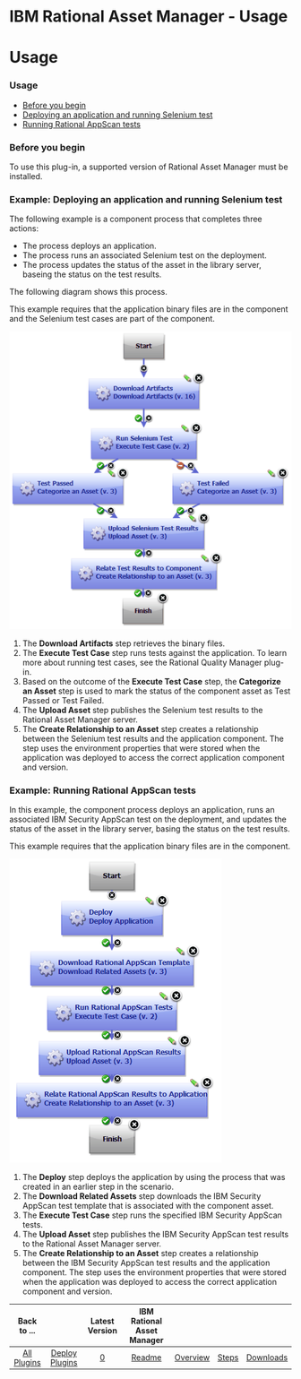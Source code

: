 
IBM Rational Asset Manager - Usage
==================================

# Usage


### Usage




* [Before you begin](#before_you_begin)
* [Deploying an application and running Selenium test](#example1)
* [Running Rational AppScan tests](#example2)


### **Before you begin**

To use this plug-in, a supported version of Rational Asset Manager must be installed.


### **Example: Deploying an application and running Selenium test**

The following example is a component process that completes three actions:

* The process deploys an application.
* The process runs an associated Selenium test on the deployment.
* The process updates the status of the asset in the library server, baseing the status on the test results.

The following diagram shows this process.

This example requires that the application binary files are in the component and the Selenium test cases are part of the component.

[![rationalassetmanager_3](media/rationalassetmanager_3.gif)](media/rationalassetmanager_3.gif)
1. The **Download Artifacts** step retrieves the binary files.
2. The **Execute Test Case** step runs tests against the application. To learn more about running test cases, see the Rational Quality Manager plug-in.
3. Based on the outcome of the **Execute Test Case** step, the **Categorize an Asset** step is used to mark the status of the component asset as Test Passed or Test Failed.
4. The **Upload Asset** step publishes the Selenium test results to the Rational Asset Manager server.
5. The **Create Relationship to an Asset** step creates a relationship between the Selenium test results and the application component. The step uses the environment properties that were stored when the application was deployed to access the correct application component and version.


### **Example: Running Rational AppScan tests**

In this example, the component process deploys an application, runs an associated IBM Security AppScan test on the deployment, and updates the status of the asset in the library server, basing the status on the test results.

This example requires that the application binary files are in the component.

[![rationalassetmanager_4](media/rationalassetmanager_4.gif)](media/rationalassetmanager_4.gif)
1. The **Deploy** step deploys the application by using the process that was created in an earlier step in the scenario.
2. The **Download Related Assets** step downloads the IBM Security AppScan test template that is associated with the component asset.
3. The **Execute Test Case** step runs the specified IBM Security AppScan tests.
4. The **Upload Asset** step publishes the IBM Security AppScan test results to the Rational Asset Manager server.
5. The **Create Relationship to an Asset** step creates a relationship between the IBM Security AppScan test results and the application component. The step uses the environment properties that were stored when the application was deployed to access the correct application component and version.

|Back to ...||Latest Version|IBM Rational Asset Manager ||||
| :---: | :---: | :---: | :---: | :---: | :---: | :---: |
|[All Plugins](../../index.md)|[Deploy Plugins](../README.md)|[0](https://raw.githubusercontent.com/UrbanCode/IBM-UCD-PLUGINS/main/files/RAM/com.ibm.udeploy.plugin.ram.zip)|[Readme](README.md)|[Overview](overview.md)|[Steps](steps.md)|[Downloads](downloads.md)|
